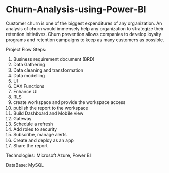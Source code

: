 # Churn-Analysis-using-Power-BI

Customer churn is one of the biggest expenditures of any organization. An analysis of churn would immensely help any organization to strategize their retention initiatives. Churn prevention allows companies to develop loyalty programs and retention campaigns to keep as many customers as possible.

Project Flow Steps: 
1. Business requirement document (BRD) 
2. Data Gathering 
3. Data cleaning and transformation 
4. Data modelling 
5. UI 
6. DAX Functions 
7. Enhance UI 
8. RLS 
9. create workspace and provide the workspace access 
10. publish the report to the workspace 
11. Build Dashboard and Mobile view 
12. Gateway  
13. Schedule a refresh 
14. Add roles to security 
15. Subscribe, manage alerts 
16. Create and deploy as an app
17. Share the report


Technologies: Microsoft Azure, Power BI

DataBase: MySQL 
